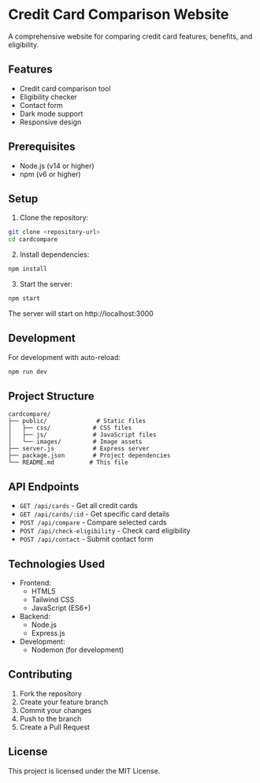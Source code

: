 # Credit Card Comparison Website

A comprehensive website for comparing credit card features, benefits, and eligibility.

## Features

- Credit card comparison tool
- Eligibility checker
- Contact form
- Dark mode support
- Responsive design

## Prerequisites

- Node.js (v14 or higher)
- npm (v6 or higher)

## Setup

1. Clone the repository:
```bash
git clone <repository-url>
cd cardcompare
```

2. Install dependencies:
```bash
npm install
```

3. Start the server:
```bash
npm start
```

The server will start on http://localhost:3000

## Development

For development with auto-reload:
```bash
npm run dev
```

## Project Structure

```
cardcompare/
├── public/              # Static files
│   ├── css/            # CSS files
│   ├── js/             # JavaScript files
│   └── images/         # Image assets
├── server.js           # Express server
├── package.json        # Project dependencies
└── README.md          # This file
```

## API Endpoints

- `GET /api/cards` - Get all credit cards
- `GET /api/cards/:id` - Get specific card details
- `POST /api/compare` - Compare selected cards
- `POST /api/check-eligibility` - Check card eligibility
- `POST /api/contact` - Submit contact form

## Technologies Used

- Frontend:
  - HTML5
  - Tailwind CSS
  - JavaScript (ES6+)
- Backend:
  - Node.js
  - Express.js
- Development:
  - Nodemon (for development)

## Contributing

1. Fork the repository
2. Create your feature branch
3. Commit your changes
4. Push to the branch
5. Create a Pull Request

## License

This project is licensed under the MIT License.